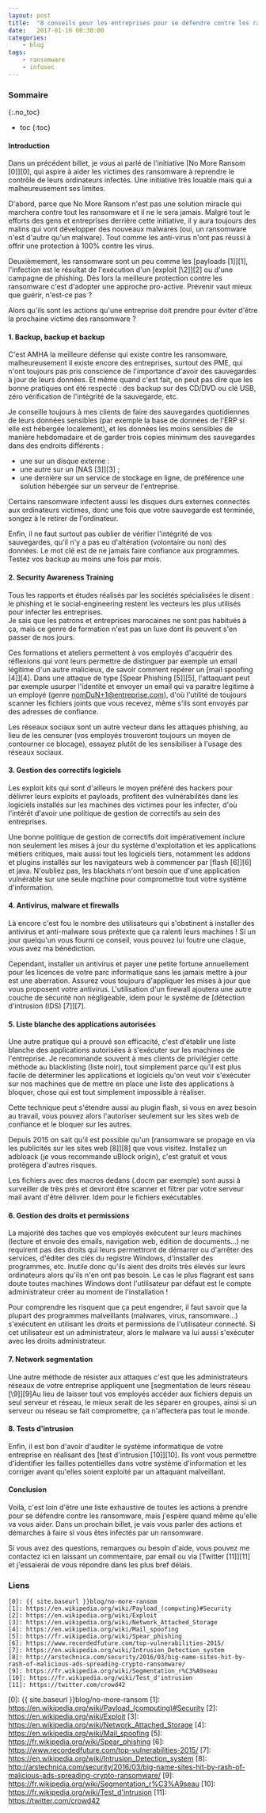 ```yaml
---
layout: post
title:  "8 conseils pour les entreprises pour se défendre contre les ransomware"
date:   2017-01-10 00:30:00
categories:
    - blog
tags:
    - ransomware
    - infosec
---
```

### Sommaire
{:.no_toc}

* toc
{:toc}

#### Introduction
Dans un précédent billet, je vous ai parlé de l'initiative [No More Ransom
\[0\]][0], qui aspire à aider les victimes des ransomware à reprendre le
contrôle de leurs ordinateurs infectés. Une initiative très louable mais qui a malheureusement ses limites.

D'abord, parce que No More Ransom n'est pas une solution miracle qui marchera
contre tout les ransomware et il ne le sera jamais. Malgré tout le efforts des
gens et entreprises derrière cette initiative, il y aura toujours des malins qui vont développer des nouveaux malwares (oui, un
ransomware n'est d'autre qu'un malware). Tout comme les anti-virus n'ont pas
réussi à offrir une protection à 100% contre les virus.

Deuxièmement, les ransomware sont un peu comme les [payloads \[1\]][1],
    l'infection est le résultat de l'exécution d'un [exploit \[\2\]][2] ou d'une campagne de
phishing. Dès lors la meilleure protection contre les ransomware c'est d'adopter une
approche pro-active. Prévenir vaut mieux que guérir, n'est-ce pas ?

Alors qu'ils sont les actions qu'une entreprise doit prendre pour éviter d'être
la prochaine victime des ransomware ?

#### 1. Backup, backup et backup

C'est AMHA la meilleure défense qui existe contre les ransomware,
    malheureusement il existe encore des entreprises, surtout des PME, qui n'ont
    toujours pas pris conscience de l'importance d'avoir des sauvegardes à jour de
    leurs données. Et même quand c'est fait, on peut pas dire que les bonne
    pratiques ont été respecté : des backup sur des CD/DVD ou clé USB, zéro
    vérification de l'intégrité de la sauvegarde, etc.

Je conseille toujours à mes clients de faire des sauvegardes quotidiennes de
leurs données sensibles (par exemple la base de données de l'ERP si elle est
        hébergée localement), et les données les moins sensibles de manière
hebdomadaire et de garder trois copies minimum des sauvegardes dans des endroits
différents :

* une sur un disque externe :
* une autre sur un [NAS \[3\]][3] ;
* une dernière sur un service de stockage en ligne, de préférence une solution hébergée
sur un serveur de l'entreprise.

Certains ransomware infectent aussi les disques durs externes connectés aux
ordinateurs victimes, donc une fois que votre sauvegarde est terminée, songez à
le retirer de l'ordinateur. 

Enfin, il ne faut surtout pas oublier de vérifier l'intégrité de vos sauvegardes, qu'il n'y a pas eu d'altération
(volontaire ou non) des données. Le mot clé est de ne jamais faire confiance aux programmes. Testez vos backup au moins une fois par mois.

#### 2. Security Awareness Training

Tous les rapports et études réalisés par les sociétés spécialisées le disent : le
phishing et le social-engineering restent les vecteurs les plus utilisés pour
infecter les entreprises. <br />
Je sais que les patrons et entreprises marocaines ne sont pas habitués à ça,
   mais ce genre de formation n'est pas un luxe dont ils peuvent
   s'en passer de nos jours. 

   Ces formations et ateliers permettent à vos employés d'acquérir des réflexions qui vont leurs permettre de distinguer par
   exemple un email légitime d'un autre malicieux, de savoir comment repérer un
   [mail spoofing \[4\]][4]. Dans une attaque de type [Spear Phishing \[5\]][5],
   l'attaquant peut par exemple usurper l'identité et envoyer un email qui va
   paraitre légitime à un employé (genre nomDuN+1@entreprise.com), d'où
   l'utilité de toujours scanner les fichiers joints que vous recevez, même
   s'ils sont envoyés par des adresses de confiance.

Les réseaux sociaux sont un autre vecteur dans les attaques phishing, au lieu de
les censurer (vos employés trouveront toujours un moyen de contourner ce blocage), essayez plutôt
de les sensibiliser à l'usage des réseaux sociaux.

#### 3. Gestion des correctifs logiciels

Les exploit kits qui sont d'ailleurs le moyen préféré des hackers pour délivrer
leurs exploits et payloads, profitent des vulnérabilités dans les
logiciels installés sur les machines des victimes pour les infecter, d'où
l'intérêt d'avoir une politique de gestion de correctifs au sein des
entreprises.

Une bonne politique de gestion de correctifs doit impérativement inclure non
seulement les mises à jour du système d'exploitation et les applications métiers
critiques, mais aussi tout les logiciels tiers, notamment les addons et plugins
installés sur les navigateurs web à commencer par [flash \[6\]][6] et java. N'oubliez pas,
    les blackhats n'ont besoin que d'une application vulnérable sur une seule
    mqchine pour compromettre tout votre système d'information.

#### 4. Antivirus, malware et firewalls

Là encore c'est fou le nombre des utilisateurs qui s'obstinent à installer des
antivirus et anti-malware sous prétexte que ça ralenti leurs machines ! Si un
jour quelqu'un vous fourni ce conseil, vous pouvez lui foutre une claque, vous
avez ma bénédiction. 

Cependant, installer un antivirus et payer une petite fortune annuellement pour les
licences de votre parc informatique sans les jamais mettre à jour est une
aberration. Assurez vous toujours d'appliquer les mises à jour que vous proposent
votre antivirus. L'utilisation d'un firewall ajoutera une autre couche de
sécurité non négligeable, idem pour le système de [détection d'intrusion (IDS)
\[7\]][7].

#### 5. Liste blanche des applications autorisées

Une autre pratique qui a prouvé son efficacité, c'est d'établir une liste blanche des applications
autorisées à s'exécuter sur les machines de l'entreprise. Je recommande souvent
à mes clients de privilégier cette méthode au blacklisting (liste noir), tout
simplement parce qu'il est plus facile de déterminer les applications et
logiciels qu'on veut voir s'exécuter sur nos machines que de mettre en place une
liste des applications à bloquer, chose qui est tout simplement impossible à
réaliser.

Cette technique peut s'étendre aussi au plugin flash, si vous en avez besoin au
travail, vous pouvez alors l'autoriser seulement sur les sites web de confiance
et le bloquer sur les autres.

Depuis 2015 on sait qu'il est possible qu'un [ransomware se propage en via les
publicités sur les sites web \[8\]][8] que vous visitez. Installez un adbloack (je
        vous recommande uBlock origin), c'est gratuit et vous protégera d'autres
risques.

Les fichiers avec des macros dedans (.docm par exemple) sont aussi à surveiller
de très près et devront être scanner et filtrer par votre serveur mail avant
d'être délivrer. Idem pour le fichiers exécutables.

#### 6. Gestion des droits et permissions

La majorité des taches que vos employés exécutent sur leurs machines (lecture et
        envoie des emails, navigation web, édition de documents...) ne requirent
pas des droits qui leurs permettront de démarrer ou d'arrêter des services,
    d'éditer des clés du registre Windows, d'installer des programmes, etc. Inutile donc qu'ils aient
    des droits très élevés sur leurs ordinateurs alors qu'ils
    n'en ont pas besoin. Le cas le plus flagrant est sans doute toutes machines
    Windows dont l'utilisateur par défaut est le compte administrateur créer au
    moment de l'installation !
    
Pour comprendre les risquent que ça peut engendrer, il faut savoir que la plupart 
des programmes malveillants (malwares, virus, ransomware...) s'exécutent en
utilisant les droits et permissions de l'utilisateur connecté. Si cet
utilisateur est un administrateur, alors le malware va lui aussi s'exécuter 
avec les droits administrateur.

#### 7. Network segmentation

Une autre méthode de résister aux attaques c'est que les administrateurs réseaux
de votre entreprise appliquent une [segmentation de leurs réseau \[\9\]][9]Au lieu de laisser tout vos
employés accéder aux fichiers depuis un seul serveur et réseau, le mieux serait
de les séparer en groupes, ainsi si un serveur ou réseau se fait compromettre,
   ça n'affectera pas tout le monde.

#### 8. Tests d'intrusion
Enfin, il est bon d'avoir d'auditer le système informatique de votre entreprise
en réalisant des [test d'intrusion \[10\]][10]. Ils vont vous permettre
d'identifier les failles potentielles dans votre système d'information et les
corriger avant qu'elles soient exploité par un attaquant malveillant.

#### Conclusion
Voilà, c'est loin d'être une liste exhaustive de toutes les actions à prendre
pour se défendre contre les ransomware, mais j'espère quand même qu'elle va vous
aider. Dans un prochain billet, je vais vous parler des actions et démarches à
faire si vous êtes infectés par un ransomware.

Si vous avez des questions, remarques ou besoin d'aide, vous pouvez me contactez
ici en laissant un commentaire, par email ou via [Twitter \[11\]][11] et
j'essaierai de vous répondre dans les plus bref délais.

### Liens
~~~
[0]: {{ site.baseurl }}blog/no-more-ransom
[1]: https://en.wikipedia.org/wiki/Payload_(computing)#Security
[2]: https://en.wikipedia.org/wiki/Exploit
[3]: https://en.wikipedia.org/wiki/Network_Attached_Storage
[4]: https://en.wikipedia.org/wiki/Mail_spoofing
[5]: https://fr.wikipedia.org/wiki/Spear_phishing
[6]: https://www.recordedfuture.com/top-vulnerabilities-2015/
[7]: https://en.wikipedia.org/wiki/Intrusion_Detection_system
[8]: http://arstechnica.com/security/2016/03/big-name-sites-hit-by-rash-of-malicious-ads-spreading-crypto-ransomware/
[9]: https://fr.wikipedia.org/wiki/Segmentation_r%C3%A9seau
[10]: https://fr.wikipedia.org/wiki/Test_d'intrusion
[11]: https://twitter.com/crowd42
~~~

[0]: {{ site.baseurl }}blog/no-more-ransom
[1]: https://en.wikipedia.org/wiki/Payload_(computing)#Security
[2]: https://en.wikipedia.org/wiki/Exploit
[3]: https://en.wikipedia.org/wiki/Network_Attached_Storage
[4]: https://en.wikipedia.org/wiki/Mail_spoofing
[5]: https://fr.wikipedia.org/wiki/Spear_phishing
[6]: https://www.recordedfuture.com/top-vulnerabilities-2015/
[7]: https://en.wikipedia.org/wiki/Intrusion_Detection_system
[8]: http://arstechnica.com/security/2016/03/big-name-sites-hit-by-rash-of-malicious-ads-spreading-crypto-ransomware/
[9]: https://fr.wikipedia.org/wiki/Segmentation_r%C3%A9seau
[10]: https://fr.wikipedia.org/wiki/Test_d'intrusion
[11]: https://twitter.com/crowd42

